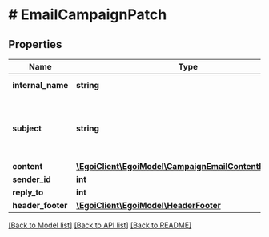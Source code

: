 # # EmailCampaignPatch

## Properties

Name | Type | Description | Notes
------------ | ------------- | ------------- | -------------
**internal_name** | **string** | Campaign internal name | [optional] 
**subject** | **string** | Campaign subject. If no value is sent, defaults to &#39;internal_name&#39; property value | [optional] 
**content** | [**\EgoiClient\EgoiModel\CampaignEmailContentHtmlPatch**](CampaignEmailContentHtmlPatch.md) |  | [optional] 
**sender_id** | **int** |  | [optional] 
**reply_to** | **int** |  | [optional] 
**header_footer** | [**\EgoiClient\EgoiModel\HeaderFooter**](HeaderFooter.md) |  | [optional] 

[[Back to Model list]](../../README.md#documentation-for-models) [[Back to API list]](../../README.md#documentation-for-api-endpoints) [[Back to README]](../../README.md)



